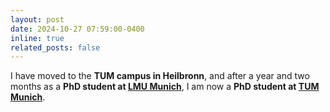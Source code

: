 ```yaml
---
layout: post
date: 2024-10-27 07:59:00-0400
inline: true
related_posts: false
---
```


I have moved to the **TUM campus in Heilbronn**, and after a year and two months as a **PhD student at [LMU Munich](https://www.lmu.de/en/)**, I am now a **PhD student at [TUM Munich](https://www.tum.de/en/)**.  
